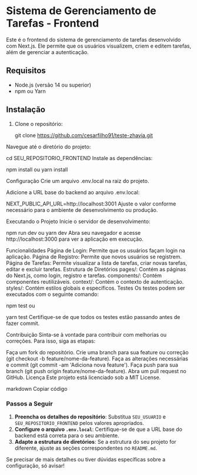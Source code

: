 # Sistema de Gerenciamento de Tarefas - Frontend

Este é o frontend do sistema de gerenciamento de tarefas desenvolvido com Next.js. Ele permite que os usuários visualizem, criem e editem tarefas, além de gerenciar a autenticação.

## Requisitos

- Node.js (versão 14 ou superior)
- npm ou Yarn

## Instalação

1. Clone o repositório:


   git clone https://github.com/cesarfilho91/teste-zhavia.git

Navegue até o diretório do projeto:

cd SEU_REPOSITORIO_FRONTEND
Instale as dependências:

npm install
ou
yarn install

Configuração
Crie um arquivo .env.local na raiz do projeto.

Adicione a URL base do backend ao arquivo .env.local:

NEXT_PUBLIC_API_URL=http://localhost:3001
Ajuste o valor conforme necessário para o ambiente de desenvolvimento ou produção.

Executando o Projeto
Inicie o servidor de desenvolvimento:

npm run dev
ou
yarn dev
Abra seu navegador e acesse http://localhost:3000 para ver a aplicação em execução.

Funcionalidades
Página de Login: Permite que os usuários façam login na aplicação.
Página de Registro: Permite que novos usuários se registrem.
Página de Tarefas: Permite visualizar a lista de tarefas, criar novas tarefas, editar e excluir tarefas.
Estrutura de Diretórios
pages/: Contém as páginas do Next.js, como login, registro e tarefas.
components/: Contém componentes reutilizáveis.
context/: Contém o contexto de autenticação.
styles/: Contém estilos globais e específicos.
Testes
Os testes podem ser executados com o seguinte comando:

npm test
ou

yarn test
Certifique-se de que todos os testes estão passando antes de fazer commit.

Contribuição
Sinta-se à vontade para contribuir com melhorias ou correções. Para isso, siga as etapas:

Faça um fork do repositório.
Crie uma branch para sua feature ou correção (git checkout -b feature/nome-da-feature).
Faça as alterações necessárias e commit (git commit -am 'Adiciona nova feature').
Faça push para sua branch (git push origin feature/nome-da-feature).
Abra um pull request no GitHub.
Licença
Este projeto está licenciado sob a MIT License.

markdown
Copiar código

### Passos a Seguir

1. **Preencha os detalhes do repositório**: Substitua `SEU_USUARIO` e `SEU_REPOSITORIO_FRONTEND` pelos valores apropriados.
2. **Configure o arquivo `.env.local`**: Certifique-se de que a URL base do backend está correta para o seu ambiente.
3. **Adapte a estrutura de diretórios**: Se a estrutura do seu projeto for diferente, ajuste as seções correspondentes no `README.md`.

Se precisar de mais detalhes ou tiver dúvidas específicas sobre a configuração, só avisar!